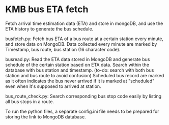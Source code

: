 # KMB bus ETA fetch
 Fetch arrival time estimation data (ETA) and store in mongoDB, and use the ETA history to generate the bus schedule.
  
busfetch.py: 
Fetch bus ETA of a bus route at a certain station every minute, and store data on MongoDB. Data collected every minute are marked by Timestamp, bus route, bus station (16 character code).
 
busread.py: 
Read the ETA data stored in MongoDB and generate bus schedule of the certain station based on ETA data. Search within the database with bus station and timestamp.
(to-do: search with both bus station and bus route to avoid confusion) 
Scheduled bus record are marked as it often indicates the bus never arrived if it is marked at "scheduled" even when it's supposed to arrived at station.

bus_route_check.py:
Search corresponding bus stop code easily by listing all bus stops in a route.
 
To run the python files, a separate config.ini file needs to be prepared for storing the link to MongoDB database.
